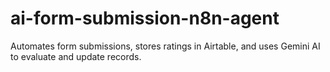 # ai-form-submission-n8n-agent
Automates form submissions, stores ratings in Airtable, and uses Gemini AI to evaluate and update records.
